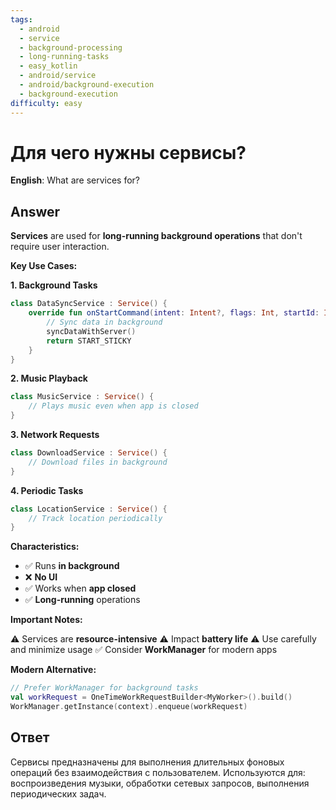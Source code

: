 ```yaml
---
tags:
  - android
  - service
  - background-processing
  - long-running-tasks
  - easy_kotlin
  - android/service
  - android/background-execution
  - background-execution
difficulty: easy
---
```


# Для чего нужны сервисы?

**English**: What are services for?

## Answer

**Services** are used for **long-running background operations** that don't require user interaction.

**Key Use Cases:**

**1. Background Tasks**
```kotlin
class DataSyncService : Service() {
    override fun onStartCommand(intent: Intent?, flags: Int, startId: Int): Int {
        // Sync data in background
        syncDataWithServer()
        return START_STICKY
    }
}
```

**2. Music Playback**
```kotlin
class MusicService : Service() {
    // Plays music even when app is closed
}
```

**3. Network Requests**
```kotlin
class DownloadService : Service() {
    // Download files in background
}
```

**4. Periodic Tasks**
```kotlin
class LocationService : Service() {
    // Track location periodically
}
```

**Characteristics:**

- ✅ Runs **in background**
- ❌ **No UI**
- ✅ Works when **app closed**
- ✅ **Long-running** operations

**Important Notes:**

⚠️ Services are **resource-intensive**
⚠️ Impact **battery life**
⚠️ Use carefully and minimize usage
✅ Consider **WorkManager** for modern apps

**Modern Alternative:**

```kotlin
// Prefer WorkManager for background tasks
val workRequest = OneTimeWorkRequestBuilder<MyWorker>().build()
WorkManager.getInstance(context).enqueue(workRequest)
```

## Ответ

Сервисы предназначены для выполнения длительных фоновых операций без взаимодействия с пользователем. Используются для: воспроизведения музыки, обработки сетевых запросов, выполнения периодических задач.

